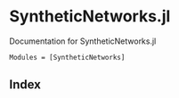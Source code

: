 # SyntheticNetworks.jl

Documentation for SyntheticNetworks.jl

```@autodocs
Modules = [SyntheticNetworks]
```
## Index

```@index
```
